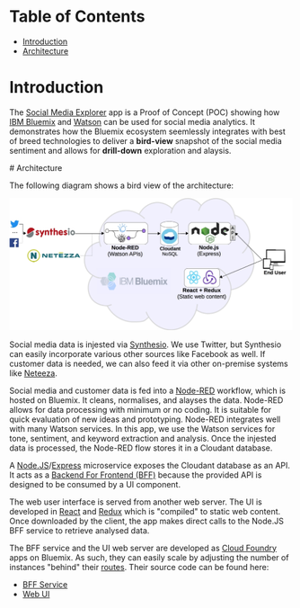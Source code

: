 # Table of Contents

- [Introduction](#introduction)
- [Architecture](#architecture)


<h1 id='introduction'>Introduction</h1>

The [Social Media Explorer](http://social-ui.au-syd.mybluemix.net) app is a
Proof of Concept (POC) showing how 
[IBM Bluemix](https://www.ibm.com/cloud-computing/bluemix/what-is-bluemix) and 
[Watson](https://www.ibm.com/analytics/watson-analytics/us-en/) can be used for social media analytics. 
It demonstrates how the Bluemix ecosystem seemlessly integrates 
with best of breed technologies to deliver a **bird-view** snapshot of the social media sentiment
and allows for **drill-down** exploration and alaysis. 

<div id='architecture'/>
# Architecture

The following diagram shows a bird view of the architecture:

![Alt text](/img/BigPicture.jpg?raw=true "Architectural Overview")

Social media data is injested via [Synthesio](http://www.synthesio.com/).
We use Twitter, but Synthesio can easily incorporate various other sources like Facebook as well.
If customer data is needed, we can also feed it via other on-premise systems like 
[Neteeza](https://www-01.ibm.com/software/data/netezza/).

Social media and customer data is fed into a [Node-RED](https://nodered.org/) workflow, which
is hosted on Bluemix. It cleans, normalises, and alayses the data. Node-RED allows for
data processing with minimum or no coding. It is suitable for quick evaluation of new ideas
and prototyping. Node-RED integrates well with many Watson services. In this app, we use 
the Watson services for tone, sentiment, and keyword extraction and analysis. Once the injested
data is processed, the Node-RED flow stores it in a Cloudant database. 

A [Node.JS](https://nodejs.org/en/)/[Express](https://expressjs.com/) 
microservice exposes the Cloudant database as an API. It acts as a
[Backend For Frontend (BFF)](http://samnewman.io/patterns/architectural/bff/) 
because the provided API is designed to be consumed by a UI component.

The web user interface is served from another web server. The UI is
developed in [React](https://facebook.github.io/react/) and [Redux](http://redux.js.org/)
which is "compiled" to static web content. Once downloaded by the client, the
app makes direct calls to the Node.JS BFF service to retrieve analysed data.

The BFF service and the UI web server are developed as [Cloud Foundry](https://www.cloudfoundry.org/) 
apps on Bluemix. As such, they can easily scale by adjusting the number of instances
"behind" their [routes](https://docs.cloudfoundry.org/devguide/deploy-apps/routes-domains.html).
Their source code can be found here:
 - [BFF Service](https://github.com/CarlyLB/social-media-nodejs)
 - [Web UI](https://github.com/CarlyLB/social-media-react-redux) 
